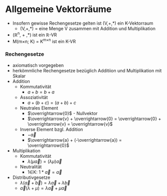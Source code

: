 # Allgemeine Vektorräume
+ Insofern gewisse Rechengesetze gelten ist (V,+,\*) ein K-Vektorraum
	+ (V,+,\*) = eine Menge V zusammen mit Addition und Multiplikation
+ (ℝ<sup>n</sup>, + ,\*) ist ein ℝ-VR
+ M(m×n; K) = K<sup>m×n</sup> ist ein K-VR

### Rechengesetze
+ axiomatisch vorgegeben
+ herkömmliche Rechengesetze bezüglich Additiion und Multiplikation mit Skalar
+ Addition
	+ Kommutativität
		+ $a + b = b + a$
	+ Assoziativität
		+ $a + (b + c) = (a + b) + c$ 
	+ Neutrales Element
		+ $\overrightarrow{0}$ - Nullvektor
		+ $\overrightarrow{v} +  \overrightarrow{0} =  \overrightarrow{0} +  \overrightarrow{v} =  \overrightarrow{v}$
	+ Inverse Element bzgl. Addition
		+ $-\overrightarrow{a}$ 
		+ $\overrightarrow{a} + (-\overrightarrow{a}) = \overrightarrow{0}$
+ Multiplikation
	+ Kommutativität
		+ $λ(μ\overrightarrow{a}) = (λμ)\overrightarrow{a}$
	+ Neutralität
		+ 1∈K: $1 * \overrightarrow{a} = \overrightarrow{a}$ 
+ Distributivgesetze
	+ $λ(\overrightarrow{a} + \overrightarrow{b}) = λ\overrightarrow{a} + λ\overrightarrow{b}$
	+ $\overrightarrow{a}(λ + μ) = λ\overrightarrow{a} + μ\overrightarrow{a}$
